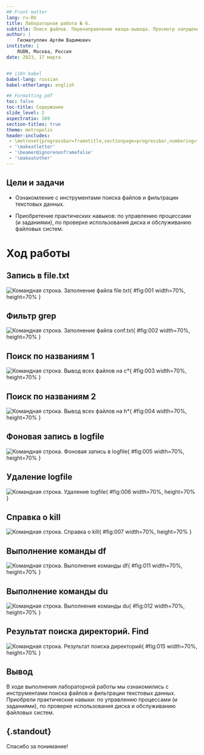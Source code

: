 ```yaml
---
## Front matter
lang: ru-RU
title: Лабораторная работа № 6.
subtitle: Поиск файлов. Перенаправление ввода-вывода. Просмотр запущенных процессов
author: |
	Гисматуллин Артём Вадимович
institute: |
	RUDN, Москва, Россия
date: 2023, 17 марта


## i18n babel
babel-lang: russian
babel-otherlangs: english

## Formatting pdf
toc: false
toc-title: Содержание
slide_level: 2
aspectratio: 169
section-titles: true
theme: metropolis
header-includes:
 - \metroset{progressbar=frametitle,sectionpage=progressbar,numbering=fraction}
 - '\makeatletter'
 - '\beamer@ignorenonframefalse'
 - '\makeatother'
---
```


## Цели и задачи

 - Ознакомление с инструментами поиска файлов и фильтрации текстовых данных.
 
 - Приобретение практических навыков: по управлению процессами (и заданиями), по
проверке использования диска и обслуживанию файловых систем.

# Ход работы

## Запись в file.txt

![Командная строка. Заполнение файла file.txt](image/01.png){ #fig:001 width=70%, height=70% }

## Фильтр grep

![Командная строка. Заполнение файла conf.txt](image/02.png){ #fig:002 width=70%, height=70% }

## Поиск по названиям 1

![Командная строка. Вывод всех файлов на с*](image/03.png){ #fig:003 width=70%, height=70% }

## Поиск по названиям 2

![Командная строка. Вывод всех файлов на h*](image/04.png){ #fig:004 width=70%, height=70% }

## Фоновая запись в logfile

![Командная строка. Фоновая запись в logfile](image/05.png){ #fig:005 width=70%, height=70% }

## Удаление logfile

![Командная строка. Удаление logfile](image/06.png){ #fig:006 width=70%, height=70% }

## Справка о kill

![Командная строка. Справка о kill](image/07.png){ #fig:007 width=70%, height=70% }

## Выполнение команды df

![Командная строка. Выполнение команды df](image/011.png){ #fig:011 width=70%, height=70% }

## Выполнение команды du

![Командная строка. Выполнение команды du](image/012.png){ #fig:012 width=70%, height=70% }

## Результат поиска директорий. Find

![Командная строка. Результат поиска директорий](image/014.png){ #fig:015 width=70%, height=70% }

## Вывод

В ходе выполнения лабораторной работы мы ознакомились с инструментами поиска файлов и фильтрации текстовых данных.
Приобрели практические навыки: по управлению процессами (и заданиями), по
проверке использования диска и обслуживанию файловых систем.

## {.standout}

Спасибо за понимание!

